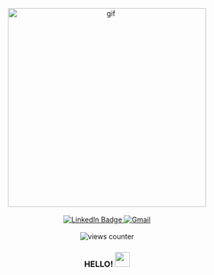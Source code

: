 <div id="gif" align="center">
  <img src="https://media.giphy.com/media/L1R1tvI9svkIWwpVYr/giphy.gif" alt="gif" width="400"/>
</div>
<br/>

<div id="badges" align="center">
  <a href="https://www.linkedin.com/in/melyn-atieno/">
  <img src="https://img.shields.io/badge/LinkedIn-blue?style=for-the-badge&logo=linkedin&logoColor=white" alt="LinkedIn Badge"/>
   </a>
  <a href="mailto:melynatieno@gmail.com">
     <img src="https://img.shields.io/badge/-gmail-red?logo=gmail&logoColor=white&style=for-the-badge" alt="Gmail"/>
  </a>
</div> 
<br/>

<div id="counter" align="center">
   <img src="https://komarev.com/ghpvc/?username=MelynAtieno&color=blueviolet&style=plastic&label=PROFILE+VIEWS" alt="views counter"/>
</div>

<h3 align="center">HELLO!
  <img src="https://media.giphy.com/media/hvRJCLFzcasrR4ia7z/giphy.gif" width="30px"/>
</h3>

<div id="about" align="center>
    <h4>ABOUT ME<h/4 
    <p></p>                  
</div>

